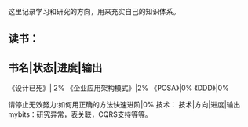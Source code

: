 这里记录学习和研究的方向，用来充实自己的知识体系。

读书：
-----------------
书名|状态|进度|输出
----------------
《设计已死》| 2%
《企业应用架构模式》|2%
《POSA》|0%
《DDD》|0%

请停止无效努力:如何用正确的方法快速进阶|0%
技术：
技术|方向|进度|输出
mybits：研究异常，表关联，CQRS支持等等。

